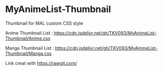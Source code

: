 # MyAnimeList-Thumbnail
Thumbnail for MAL custom CSS style

Anime Thumbnail List : https://cdn.jsdelivr.net/gh/TKV093/MyAnimeList-Thumbnail/Anime.css

Manga Thumbnail List : https://cdn.jsdelivr.net/gh/TKV093/MyAnimeList-Thumbnail/Manga.css

Link creat with https://rawgit.com/
